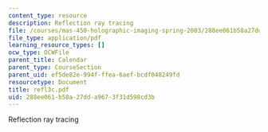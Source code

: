 ```yaml
---
content_type: resource
description: Reflection ray tracing
file: /courses/mas-450-holographic-imaging-spring-2003/288ee061b58a27dda9673f31d598cd3b_refl3c.pdf
file_type: application/pdf
learning_resource_types: []
ocw_type: OCWFile
parent_title: Calendar
parent_type: CourseSection
parent_uid: ef5de82e-994f-ffea-6aef-bcdf048249fd
resourcetype: Document
title: refl3c.pdf
uid: 288ee061-b58a-27dd-a967-3f31d598cd3b
---
```

Reflection ray tracing

